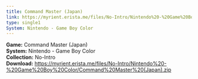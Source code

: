 ```yaml
---
title: Command Master (Japan)
link: https://myrient.erista.me/files/No-Intro/Nintendo%20-%20Game%20Boy%20Color/Command%20Master%20(Japan).zip
type: single1
System: Nintendo - Game Boy Color
---
```

<b>Game:</b> Command Master (Japan)<br>
<b>System:</b> Nintendo - Game Boy Color<br>
<b>Collection:</b> No-Intro<br>
<b>Download:</b> https://myrient.erista.me/files/No-Intro/Nintendo%20-%20Game%20Boy%20Color/Command%20Master%20(Japan).zip